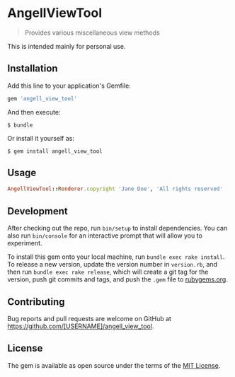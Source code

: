 # AngellViewTool

> Provides various miscellaneous view methods

This is intended mainly for personal use.

## Installation

Add this line to your application's Gemfile:

```ruby
gem 'angell_view_tool'
```

And then execute:

    $ bundle

Or install it yourself as:

    $ gem install angell_view_tool

## Usage

```ruby
AngellViewTool::Renderer.copyright 'Jane Doe', 'All rights reserved'
```

## Development

After checking out the repo, run `bin/setup` to install dependencies. You can also run `bin/console` for an interactive prompt that will allow you to experiment.

To install this gem onto your local machine, run `bundle exec rake install`. To release a new version, update the version number in `version.rb`, and then run `bundle exec rake release`, which will create a git tag for the version, push git commits and tags, and push the `.gem` file to [rubygems.org](https://rubygems.org).

## Contributing

Bug reports and pull requests are welcome on GitHub at https://github.com/[USERNAME]/angell_view_tool.


## License

The gem is available as open source under the terms of the [MIT License](http://opensource.org/licenses/MIT).


